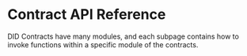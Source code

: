 # Contract API Reference

DID Contracts have many modules, and each subpage contains how to invoke functions within a specific module of the contracts.
